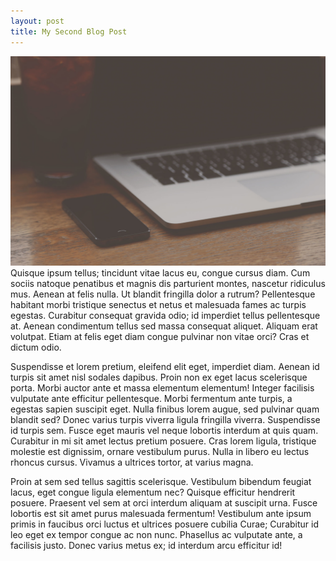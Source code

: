 ```yaml
---
layout: post
title: My Second Blog Post
---
```


![](/uploads/versions/header---x----1900-1267x---.jpg)Quisque ipsum tellus; tincidunt vitae lacus eu, congue cursus diam. Cum sociis natoque penatibus et magnis dis parturient montes, nascetur ridiculus mus. Aenean at felis nulla. Ut blandit fringilla dolor a rutrum? Pellentesque habitant morbi tristique senectus et netus et malesuada fames ac turpis egestas. Curabitur consequat gravida odio; id imperdiet tellus pellentesque at. Aenean condimentum tellus sed massa consequat aliquet. Aliquam erat volutpat. Etiam at felis eget diam congue pulvinar non vitae orci? Cras et dictum odio.

Suspendisse et lorem pretium, eleifend elit eget, imperdiet diam. Aenean id turpis sit amet nisl sodales dapibus. Proin non ex eget lacus scelerisque porta. Morbi auctor ante et massa elementum elementum! Integer facilisis vulputate ante efficitur pellentesque. Morbi fermentum ante turpis, a egestas sapien suscipit eget. Nulla finibus lorem augue, sed pulvinar quam blandit sed? Donec varius turpis viverra ligula fringilla viverra. Suspendisse id turpis sem. Fusce eget mauris vel neque lobortis interdum at quis quam. Curabitur in mi sit amet lectus pretium posuere. Cras lorem ligula, tristique molestie est dignissim, ornare vestibulum purus. Nulla in libero eu lectus rhoncus cursus. Vivamus a ultrices tortor, at varius magna.

Proin at sem sed tellus sagittis scelerisque. Vestibulum bibendum feugiat lacus, eget congue ligula elementum nec? Quisque efficitur hendrerit posuere. Praesent vel sem at orci interdum aliquam at suscipit urna. Fusce lobortis est sit amet purus malesuada fermentum! Vestibulum ante ipsum primis in faucibus orci luctus et ultrices posuere cubilia Curae; Curabitur id leo eget ex tempor congue ac non nunc. Phasellus ac vulputate ante, a facilisis justo. Donec varius metus ex; id interdum arcu efficitur id!